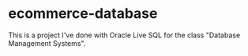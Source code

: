 # ecommerce-database
This is a project I've done with Oracle Live SQL for the class "Database Management Systems".
